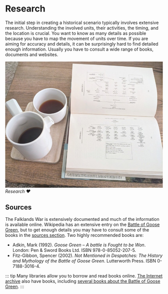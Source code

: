 # Research

The initial step in creating a historical scenario typically involves extensive research. Understanding the involved
units, their activities, the timing, and the location is crucial. You want to know as many details as possible
because you have to map the movement of units over time. If you are aiming for accuracy and details, it can
be surprisingly hard to find detailed enough information. Usually you have to consult a wide range of books, documents
and websites.

![An image](./images/coffeeandorbats.jpg)
_Research :heart:_

## Sources

The Falklands War is extensively documented and much of the information is available online. Wikipedia has an
extensive entry on the [Battle of Goose Green](https://en.wikipedia.org/wiki/Battle_of_Goose_Green), but to get enough details
you may have to consult some of the books in the [sources section](https://en.wikipedia.org/wiki/Battle_of_Goose_Green#Sources).
Two highly recommended books are:

- Adkin, Mark (1992). _Goose Green – A battle is Fought to be Won_. London: Pen & Sword Books Ltd. ISBN
  978-0-85052-207-5.
- Fitz-Gibbon, Spencer (2002). _Not Mentioned in Despatches: The History and Mythology of the Battle of Goose Green_.
  Lutterworth Press. ISBN 0-7188-3016-4.

::: tip
Many libraries allow you to borrow and read books online. [The Internet archive](https://archive.org/) also have books,
including
[several books about the Battle of Goose Green](https://archive.org/search?query=title%3A%28goose%20green%29).
:::
